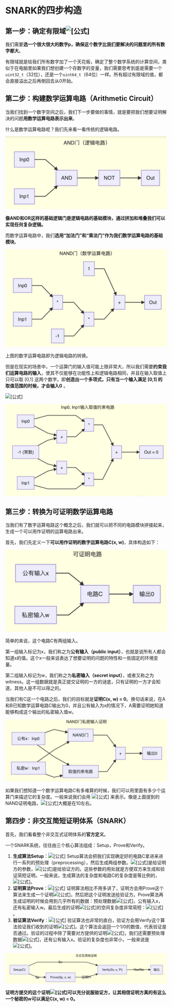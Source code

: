 # SNARK的四步构造

## 第一步：确定有限域![[公式]](https://www.zhihu.com/equation?tex=%5Cmathbb%7BF%7D)

我们需要**选一个很大很大的数字p，确保这个数字比我们要解决的问题里的所有数字都大**。

有限域就是给我们所有数字加了一个天花板，确定了整个数学系统的计算空间，类似于在电脑里如果我们想创建一个存数字的变量，我们需要思考到底是需要一个`uint32_t`（32位），还是一个`uint64_t`（64位）一样。所有超过有限域的值，都会直接溢出之后再倒回去从0开始。

## 第二步：构建数学运算电路（Arithmetic Circuit）

当我们找到一个数字空间之后，我们下一步要做的事情，就是要把我们想要证明解决的问题**用数学运算电路表示出来**。

什么是数学运算电路呢？我们先来看一看传统的逻辑电路。

![image-20210129091913829](./pic/image-20210129091913829.png)

**像AND和OR这样的基础逻辑门是逻辑电路的基础模块，通过拼加和堆叠我们可以实现任何复杂逻辑。**

而数字运算电路中，我们**选用“加法门”和“乘法门”作为我们数学运算电路的基础模块**。

![image-20210129092410564](./pic/image-20210129092410564.png)

上图的数字运算电路即为逻辑电路的转换。

但是在现实的场景中，一个运算门的输入值可能上限非常大，所以我们需要**约束我们运算电路的输入**，使其不仅能够在功能性上和逻辑电路相同，并且在输入取值上只可以取 [0,1] 这两个数字。即**创造出一个多项式，只有当一个输入满足 [0,1] 的取值范围的时候，才会输入0** 。

![[公式]](https://www.zhihu.com/equation?tex=n+%5Cin+%5B0%2C+1%5D+%5Ciff+n+%5Ccdot+%28n-1%29+%3D+0+%5C%5C)

![image-20210129095556772](./pic/image-20210129095556772.png)

## 第三步：转换为可证明数学运算电路

当我们有了数字运算电路这个概念之后，我们就可以把不同的电路模块拼接起来，生成一个可以用作证明的运算电路出来。

首先，我们先定义一下**可以用作证明的数字运算电路C(x, w)**，具体构造如下：

![image-20210129095941022](./pic/image-20210129095941022.png)

简单的来说，这个电路C有两组输入。

第一组输入标记为x，我们称之为**公有输入（public input）**，也就是说所有人都会知道x的值。这个x一般来说表达了想要证明的问题的特性和一些固定的环境变量。

第二组输入标记为w，我们称之为**私密输入（secret input）**，或者又称之为witness。这一组数据就是真正提交证明的一方的谜底，只有证明的一方才会知道，其他人是不可以得之的。

当我们有C这一个电路之后，我们的目标就是**证明C(x, w) = 0**。换句话来说，在A和B已知数学运算电路C输出为0，并且公有输入为x的情况下，A需要证明她知道能够构成这个输出的私密输入值w。

![image-20210129100242169](./pic/image-20210129100242169.png)



如果我们想知道一个数字运算电路C有多难算的时候，我们可以用里面有多少个运算门来描述它的复杂度。一般来说我们会用 ![[公式]](https://www.zhihu.com/equation?tex=%7CC%7C) 来表示。像是上面提到的NAND证明电路，![[公式]](https://www.zhihu.com/equation?tex=%7CC%7C)大概是在10左右。

## 第四步：非交互简短证明体系（SNARK）

首先，我们看看整个非交互式证明体系的**官方定义**。

一个SNARK系统，往往由三个核心算法组成：Setup，Prove和Verify。

1. **生成算法Setup**：![[公式]](https://www.zhihu.com/equation?tex=Setup%28C%29+%5Crightarrow+%28S_p%2C+S_v%29)
   Setup算法会把我们实现确定好的电路C拿进来进行一系列的预处理（preprocessing），然后生成两组参数。![[公式]](https://www.zhihu.com/equation?tex=S_p)是给证明方的参数，![[公式]](https://www.zhihu.com/equation?tex=S_v)是给验证方的。这些参数的用处就是方便双方来生成和验证简短证明。一般来说，生成算法的复杂度和电路C的复杂度是等比例的，![[公式]](https://www.zhihu.com/equation?tex=O%28%7CC%7C%29)。
2. **证明算法Prove**：![[公式]](https://www.zhihu.com/equation?tex=Prove%28S_p%2C+x%2C+w%29+%5Crightarrow+%5Cpi)
   证明算法相比不用多讲了，证明方会用Prove这个算法来生成一个证明![[公式]](https://www.zhihu.com/equation?tex=%5Cpi)，然后把这个证明发送给验证方。Prove算法再生成证明的时候会用到几乎所有的数据：预处理数据![[公式]](https://www.zhihu.com/equation?tex=S_p)，公有输入x，还有私密输入w。最后生成的证明![[公式]](https://www.zhihu.com/equation?tex=%5Cpi)的空间复杂度非常简短：![[公式]](https://www.zhihu.com/equation?tex=%7C%5Cpi%7C+%3D+O%28log%7CC%7C%29)。
3. **验证算法Verify**：![[公式]](https://www.zhihu.com/equation?tex=Verify%28S_v%2C+x%2C+%5Cpi%29+%5Crightarrow+Yes%2FNo)
   验证算法也非常的直白，验证方会用Verify这个算法验证我们收到的证明![[公式]](https://www.zhihu.com/equation?tex=%5Cpi)。这个算法会返回一个1/0的数值，代表验证是否通过。验证的过程中除了需要对方提供的证明![[公式]](https://www.zhihu.com/equation?tex=%5Cpi)，我们还需要预处理数据![[公式]](https://www.zhihu.com/equation?tex=S_v)，还有公有输入x。验证的复杂度也非常小，一般来说是 ![[公式]](https://www.zhihu.com/equation?tex=O%28%7Cx%7C+%2B+log%7CC%7C%29)。

![image-20210129100834044](./pic/image-20210129100834044.png)

**证明方提交的这个证明![[公式]](https://www.zhihu.com/equation?tex=%5Cpi)可以充分说服验证方，让其相信证明方真的有这么一个秘密的w可以满足C(x, w) = 0。**